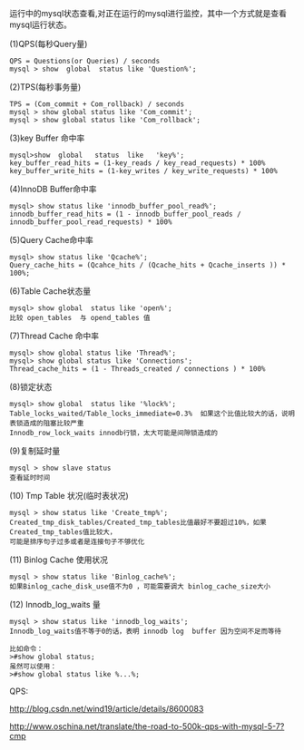 运行中的mysql状态查看,对正在运行的mysql进行监控，其中一个方式就是查看mysql运行状态。 

(1)QPS(每秒Query量)	

	QPS = Questions(or Queries) / seconds
 	mysql > show  global  status like 'Question%'; 
 
(2)TPS(每秒事务量) 

	TPS = (Com_commit + Com_rollback) / seconds 
	mysql > show global status like 'Com_commit'; 
	mysql > show global status like 'Com_rollback'; 
 
(3)key Buffer 命中率 

	mysql>show  global   status  like   'key%'; 
	key_buffer_read_hits = (1-key_reads / key_read_requests) * 100% 
	key_buffer_write_hits = (1-key_writes / key_write_requests) * 100% 
 
(4)InnoDB Buffer命中率 

	mysql> show status like 'innodb_buffer_pool_read%'; 
	innodb_buffer_read_hits = (1 - innodb_buffer_pool_reads / innodb_buffer_pool_read_requests) * 100% 
 
(5)Query Cache命中率 
	
	mysql> show status like 'Qcache%'; 
	Query_cache_hits = (Qcahce_hits / (Qcache_hits + Qcache_inserts )) * 100%; 
 
(6)Table Cache状态量 
	
	mysql> show global  status like 'open%'; 
	比较 open_tables  与 opend_tables 值 
 
(7)Thread Cache 命中率 
	
	mysql> show global status like 'Thread%'; 
	mysql> show global status like 'Connections'; 
	Thread_cache_hits = (1 - Threads_created / connections ) * 100% 
 
(8)锁定状态 
	
	mysql> show global  status like '%lock%'; 
	Table_locks_waited/Table_locks_immediate=0.3%  如果这个比值比较大的话，说明表锁造成的阻塞比较严重 
	Innodb_row_lock_waits innodb行锁，太大可能是间隙锁造成的 
 
(9)复制延时量 
	
	mysql > show slave status 
	查看延时时间 
 
(10) Tmp Table 状况(临时表状况) 
	
	mysql > show status like 'Create_tmp%'; 
	Created_tmp_disk_tables/Created_tmp_tables比值最好不要超过10%，如果Created_tmp_tables值比较大， 
	可能是排序句子过多或者是连接句子不够优化 
 
(11) Binlog Cache 使用状况 
	
	mysql > show status like 'Binlog_cache%'; 
	如果Binlog_cache_disk_use值不为0 ，可能需要调大 binlog_cache_size大小 
 
(12) Innodb_log_waits 量 
	
	mysql > show status like 'innodb_log_waits'; 
	Innodb_log_waits值不等于0的话，表明 innodb log  buffer 因为空间不足而等待 
		 
	比如命令： 
	>#show global status; 
	虽然可以使用： 
	>#show global status like %...%; 

QPS:

http://blog.csdn.net/wind19/article/details/8600083


http://www.oschina.net/translate/the-road-to-500k-qps-with-mysql-5-7?cmp	